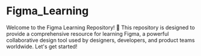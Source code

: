 # Figma_Learning
Welcome to the Figma Learning Repository! 🎨  This repository is designed to provide a comprehensive resource for learning Figma, a powerful collaborative design tool used by designers, developers, and product teams worldwide. Let's get started!
